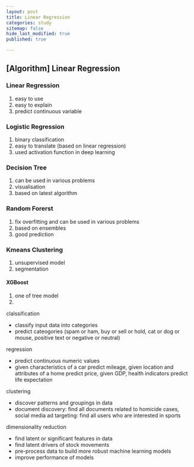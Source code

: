 ```yaml
---
layout: post
title: Linear Regression
categories: study
sitemap: false
hide_last_modified: true
published: true

---
```


## [Algorithm] Linear Regression

### Linear Regression
1. easy to use
2. easy to explain
3. predict continuous variable

### Logistic Regression
1. binary classification
2. easy to translate (based on linear regression)
3. used activation function in deep learning 

### Decision Tree
1. can be used in various problems
2. visualisation
3. based on latest algorithm 

### Random Forerst
1. fix overfitting and can be used in various problems
2. based on ensembles
3. good prediction

### Kmeans Clustering
1. unsupervised model
2. segmentation

#### XGBoost
1. one of tree model
2. 



clalssification 
- classify input data into categories
- predict cateogories (spam or ham, buy or sell or hold, cat or dog or mouse, positive text or negative or neutral)

regression 
- predict continuous numeric values
- given characteristics of a car predict mileage, given location and attributes of a home predict price, given GDP, health indicators predict life expectation

clustering 
- discover patterns and groupings in data
- document discovery: find all documents related to homicide cases, social media ad targeting: find all users who are interested in sports

dimensionality reduction 
- find latent or significant features in data
- find latent drivers of stock movements
- pre-process data to build more robust machine learning models
- improve performance of models